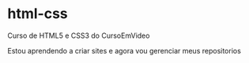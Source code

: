 # html-css
Curso de HTML5 e CSS3 do CursoEmVideo

Estou aprendendo a criar sites e agora vou gerenciar meus repositorios